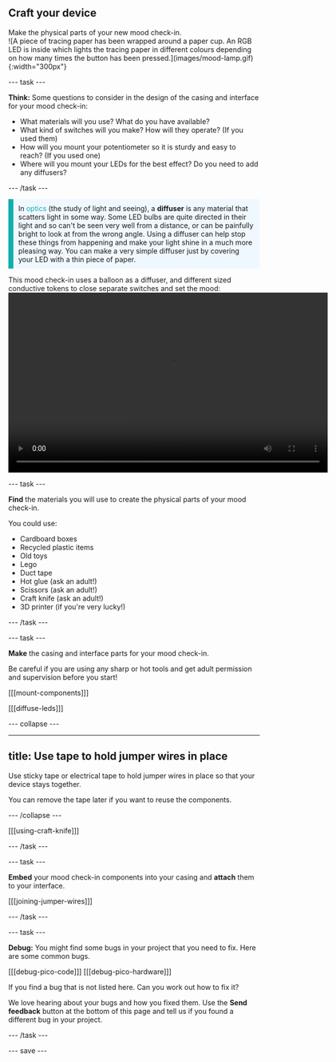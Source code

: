 ## Craft your device

<div style="display: flex; flex-wrap: wrap">
<div style="flex-basis: 200px; flex-grow: 1; margin-right: 15px;">
Make the physical parts of your new mood check-in.
</div>
<div>
![A piece of tracing paper has been wrapped around a paper cup. An RGB LED is inside which lights the tracing paper in different colours depending on how many times the button has been pressed.](images/mood-lamp.gif){:width="300px"}
</div>
</div>

--- task ---

**Think:** Some questions to consider in the design of the casing and interface for your mood check-in: 

+ What materials will you use? What do you have available?
+ What kind of switches will you make? How will they operate? (If you used them)
+ How will you mount your potentiometer so it is sturdy and easy to reach? (If you used one)
+ Where will you mount your LEDs for the best effect? Do you need to add any diffusers?

--- /task ---

<p style='border-left: solid; border-width:10px; border-color: #0faeb0; background-color: aliceblue; padding: 10px;'>
In <span style="color: #0faeb0">optics</span> (the study of light and seeing), a <b>diffuser</b> is any material that scatters light in some way. Some LED bulbs are quite directed in their light and so can't be seen very well from a distance, or can be painfully bright to look at from the wrong angle. Using a diffuser can help stop these things from happening and make your light shine in a much more pleasing way. You can make a very simple diffuser just by covering your LED with a thin piece of paper.
</p>

This mood check-in uses a balloon as a diffuser, and different sized conductive tokens to close separate switches and set the mood:
<video width="640" height="360" controls>
<source src="images/vibechecker.mp4" type="video/mp4">
Your browser does not support WebM video, try FireFox or Chrome
</video>

--- task ---

**Find** the materials you will use to create the physical parts of your mood check-in.

You could use:
+ Cardboard boxes
+ Recycled plastic items
+ Old toys
+ Lego
+ Duct tape
+ Hot glue (ask an adult!)
+ Scissors (ask an adult!)
+ Craft knife (ask an adult!)
+ 3D printer (if you're very lucky!)

--- /task ---

--- task ---

**Make** the casing and interface parts for your mood check-in.

Be careful if you are using any sharp or hot tools and get adult permission and supervision before you start!

[[[mount-components]]] 

[[[diffuse-leds]]]

--- collapse ---

---
title: Use tape to hold jumper wires in place
---

Use sticky tape or electrical tape to hold jumper wires in place so that your device stays together. 

You can remove the tape later if you want to reuse the components. 

--- /collapse ---

[[[using-craft-knife]]]

--- /task ---

--- task ---

**Embed** your mood check-in components into your casing and **attach** them to your interface.

[[[joining-jumper-wires]]] 

--- /task ---

--- task ---

**Debug:** You might find some bugs in your project that you need to fix. Here are some common bugs.

[[[debug-pico-code]]]
[[[debug-pico-hardware]]]

If you find a bug that is not listed here. Can you work out how to fix it?

We love hearing about your bugs and how you fixed them. Use the **Send feedback** button at the bottom of this page and tell us if you found a different bug in your project.

--- /task ---

--- save ---